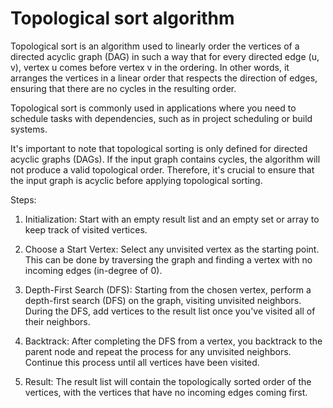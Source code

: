 # Topological sort algorithm

Topological sort is an algorithm used to linearly order the vertices of a directed acyclic graph (DAG) in such a way that for every directed edge (u, v), vertex u comes before vertex v in the ordering. In other words, it arranges the vertices in a linear order that respects the direction of edges, ensuring that there are no cycles in the resulting order.

Topological sort is commonly used in applications where you need to schedule tasks with dependencies, such as in project scheduling or build systems.

It's important to note that topological sorting is only defined for directed acyclic graphs (DAGs). If the input graph contains cycles, the algorithm will not produce a valid topological order. Therefore, it's crucial to ensure that the input graph is acyclic before applying topological sorting.

Steps:

1. Initialization: Start with an empty result list and an empty set or array to keep track of visited vertices.

2. Choose a Start Vertex: Select any unvisited vertex as the starting point. This can be done by traversing the graph and finding a vertex with no incoming edges (in-degree of 0).

3. Depth-First Search (DFS): Starting from the chosen vertex, perform a depth-first search (DFS) on the graph, visiting unvisited neighbors. During the DFS, add vertices to the result list once you've visited all of their neighbors.

4. Backtrack: After completing the DFS from a vertex, you backtrack to the parent node and repeat the process for any unvisited neighbors. Continue this process until all vertices have been visited.

5. Result: The result list will contain the topologically sorted order of the vertices, with the vertices that have no incoming edges coming first.

